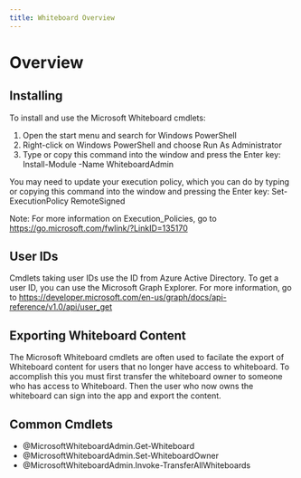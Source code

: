 ```yaml
---
title: Whiteboard Overview
---
```


# Overview

## Installing

To install and use the Microsoft Whiteboard cmdlets:

1. Open the start menu and search for Windows PowerShell
2. Right-click on Windows PowerShell and choose Run As Administrator
3. Type or copy this command into the window and press the Enter key: Install-Module -Name WhiteboardAdmin

You may need to update your execution policy, which you can do by typing or copying this command into the window and pressing the Enter key: Set-ExecutionPolicy RemoteSigned

Note: For more information on Execution_Policies, go to https://go.microsoft.com/fwlink/?LinkID=135170

## User IDs

Cmdlets taking user IDs use the ID from Azure Active Directory. To get a user ID, you can use the Microsoft Graph Explorer. For more information, go to https://developer.microsoft.com/en-us/graph/docs/api-reference/v1.0/api/user_get

## Exporting Whiteboard Content

The Microsoft Whiteboard cmdlets are often used to facilate the export of Whiteboard content for users that no longer have access to whiteboard. To accomplish this you must first transfer the whiteboard owner to someone who has access to Whiteboard. Then the user who now owns the whiteboard can sign into the app and export the content.

## Common Cmdlets

* @MicrosoftWhiteboardAdmin.Get-Whiteboard
* @MicrosoftWhiteboardAdmin.Set-WhiteboardOwner
* @MicrosoftWhiteboardAdmin.Invoke-TransferAllWhiteboards